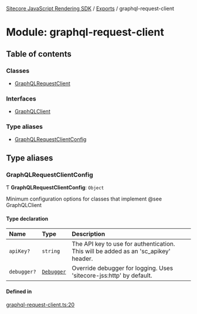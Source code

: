 [Sitecore JavaScript Rendering SDK](../README.md) / [Exports](../modules.md) / graphql-request-client

# Module: graphql-request-client

## Table of contents

### Classes

- [GraphQLRequestClient](../classes/graphql_request_client.GraphQLRequestClient.md)

### Interfaces

- [GraphQLClient](../interfaces/graphql_request_client.GraphQLClient.md)

### Type aliases

- [GraphQLRequestClientConfig](graphql_request_client.md#graphqlrequestclientconfig)

## Type aliases

### GraphQLRequestClientConfig

Ƭ **GraphQLRequestClientConfig**: `Object`

Minimum configuration options for classes that implement @see GraphQLClient

#### Type declaration

| Name | Type | Description |
| :------ | :------ | :------ |
| `apiKey?` | `string` | The API key to use for authentication. This will be added as an 'sc_apikey' header. |
| `debugger?` | [`Debugger`](debug.md#debugger) | Override debugger for logging. Uses 'sitecore-jss:http' by default. |

#### Defined in

[graphql-request-client.ts:20](https://github.com/Sitecore/jss/blob/bd756fd2/packages/sitecore-jss/src/graphql-request-client.ts#L20)
